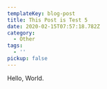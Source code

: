 ```yaml
---
templateKey: blog-post
title: This Post is Test 5
date: 2020-02-15T07:57:18.782Z
category:
  - Other
tags:
  - ''
pickup: false
---
```

Hello, World.
